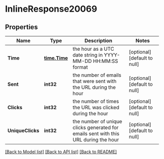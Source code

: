 # InlineResponse20069

## Properties
Name | Type | Description | Notes
------------ | ------------- | ------------- | -------------
**Time** | [**time.Time**](time.Time.md) | the hour as a UTC date string in YYYY-MM-DD HH:MM:SS format | [optional] [default to null]
**Sent** | **int32** | the number of emails that were sent with the URL during the hour | [optional] [default to null]
**Clicks** | **int32** | the number of times the URL was clicked during the hour | [optional] [default to null]
**UniqueClicks** | **int32** | the number of unique clicks generated for emails sent with this URL during the hour | [optional] [default to null]

[[Back to Model list]](../README.md#documentation-for-models) [[Back to API list]](../README.md#documentation-for-api-endpoints) [[Back to README]](../README.md)

